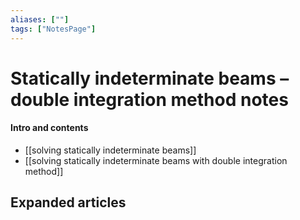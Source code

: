 ```yaml
---
aliases: [""]
tags: ["NotesPage"]
---
```


# Statically indeterminate beams – double integration method notes

#### Intro and contents
- [[solving statically indeterminate beams]]
- [[solving statically indeterminate beams with double integration method]]

## Expanded articles
